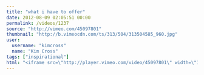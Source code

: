 ```yaml
---
title: "what i have to offer"
date: 2012-08-09 02:05:51 00:00
permalink: /videos/1237
source: "http://vimeo.com/45097801"
thumbnail: "http://b.vimeocdn.com/ts/313/504/313504585_960.jpg"
user:
  username: "kimcross"
  name: "Kim Cross"
tags: ["inspirational"]
html: "<iframe src=\"http://player.vimeo.com/video/45097801\" width=\"1280\" height=\"720\" frameborder=\"0\" webkitAllowFullScreen mozallowfullscreen allowFullScreen></iframe>"
---
```


